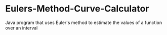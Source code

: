 # Eulers-Method-Curve-Calculator
Java program that uses Euler's method to estimate the values of a function over an interval
